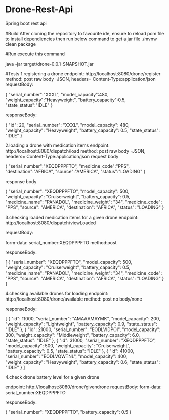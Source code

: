 # Drone-Rest-Api
Spring boot rest api

#Build
After cloning the repository to favourite ide, ensure to reload pom file to install dependiencies
then run below command to get a jar file
./mvnw clean package

#Run
execute this command

java -jar target/drone-0.0.1-SNAPSHOT.jar


#Tests
1.registering a drone
endpoint:
http://localhost:8080/drone/register
method: post
raw body -JSON, headers= Content-Type:application/json
requestBody:

{
    "serial_number":"XXXL",
    "model_capacity":480,
    "weight_capacity":"Heavyweight",
    "battery_capacity":0.5,
    "state_status":"IDLE"
}

responseBody:

{
    "id": 20,
    "serial_number": "XXXL",
    "model_capacity": 480,
    "weight_capacity": "Heavyweight",
    "battery_capacity": 0.5,
    "state_status": "IDLE"
}


2.loading a drone with medication items
endpoint:
http://localhost:8080/dispatch/load
method: post
raw body -JSON, headers= Content-Type:application/json
request body

{
    "serial_number":"XEQDPPPFTO",
    "medicine_code":"PPS",
    "destination":"AFRICA",
    "source":"AMERICA",
    "status":"LOADING"
}

response body

{
    "serial_number": "XEQDPPPFTO",
    "model_capacity": 500,
    "weight_capacity": "Cruiserweight",
    "battery_capacity": 0.5,
    "medicine_name": "PANADOL",
    "medicine_weight": "34",
    "medicine_code": "PPS",
    "source": "AMERICA",
    "destination": "AFRICA",
    "status": "LOADING"
}

3.checking loaded medication items for a given drone
endpoint:
http://localhost:8080/dispatch/viewLoaded

requestBody:

form-data: serial_number:XEQDPPPFTO
method:post

responseBody:

[
    {
        "serial_number": "XEQDPPPFTO",
        "model_capacity": 500,
        "weight_capacity": "Cruiserweight",
        "battery_capacity": 0.5,
        "medicine_name": "PANADOL",
        "medicine_weight": "34",
        "medicine_code": "PPS",
        "source": "AMERICA",
        "destination": "AFRICA",
        "status": "LOADING"
    }
]


4.checking available drones for loading
endpoint:
http://localhost:8080/drone/available
method: post
no body/none

responseBody:

[
    {
        "id": 11000,
        "serial_number": "AMAAAMAYMK",
        "model_capacity": 200,
        "weight_capacity": "Lightweight",
        "battery_capacity": 0.9,
        "state_status": "IDLE"
    },
    {
        "id": 21000,
        "serial_number": "EODLVIDPOI",
        "model_capacity": 300,
        "weight_capacity": "Middleweight",
        "battery_capacity": 6.0,
        "state_status": "IDLE"
    },
    {
        "id": 31000,
        "serial_number": "XEQDPPPFTO",
        "model_capacity": 500,
        "weight_capacity": "Cruiserweight",
        "battery_capacity": 0.5,
        "state_status": "IDLE"
    },
    {
        "id": 41000,
        "serial_number": "EODLVQWTNL",
        "model_capacity": 400,
        "weight_capacity": "Heavyweight",
        "battery_capacity": 0.6,
        "state_status": "IDLE"
    }
]

4.check drone battery level for a given drone

endpoint:
http://localhost:8080/drone/givendrone
requestBody:
form-data:
serial_number:XEQDPPPFTO

responseBody:

{
    "serial_number": "XEQDPPPFTO",
    "battery_capacity": 0.5
}


